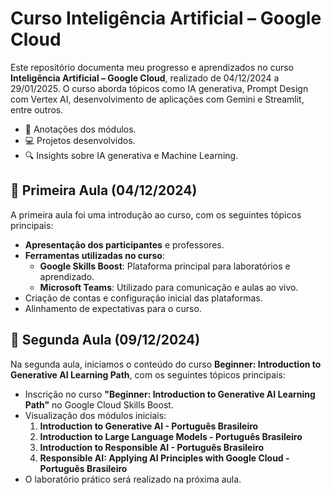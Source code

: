 # Curso Inteligência Artificial – Google Cloud
Este repositório documenta meu progresso e aprendizados no curso **Inteligência Artificial – Google Cloud**, realizado de 04/12/2024 a 29/01/2025. O curso aborda tópicos como IA generativa, Prompt Design com Vertex AI, desenvolvimento de aplicações com Gemini e Streamlit, entre outros.
- 📘 Anotações dos módulos.
- 💻 Projetos desenvolvidos.
- 🔍 Insights sobre IA generativa e Machine Learning.

## 📝 Primeira Aula (04/12/2024)

A primeira aula foi uma introdução ao curso, com os seguintes tópicos principais:

- **Apresentação dos participantes** e professores.
- **Ferramentas utilizadas no curso**:
  - **Google Skills Boost**: Plataforma principal para laboratórios e aprendizado.
  - **Microsoft Teams**: Utilizado para comunicação e aulas ao vivo.
- Criação de contas e configuração inicial das plataformas.
- Alinhamento de expectativas para o curso.

## 📝 Segunda Aula (09/12/2024)

Na segunda aula, iniciamos o conteúdo do curso **Beginner: Introduction to Generative AI Learning Path**, com os seguintes tópicos principais:

- Inscrição no curso **"Beginner: Introduction to Generative AI Learning Path"** no Google Cloud Skills Boost.
- Visualização dos módulos iniciais:
  1. **Introduction to Generative AI - Português Brasileiro**
  2. **Introduction to Large Language Models - Português Brasileiro**
  3. **Introduction to Responsible AI - Português Brasileiro**
  4. **Responsible AI: Applying AI Principles with Google Cloud - Português Brasileiro**
- O laboratório prático será realizado na próxima aula.
